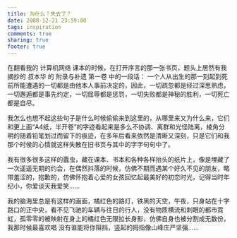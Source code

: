 ```yaml
---
title: 为什么？失去了？
date: 2008-12-21 23:59:00
tags: inspiration
comments: true
sharing: true
footer: true
---
```

在翻看我的 计算机网络 课本的时候，在打开序言的那一张书页，题头上居然有我摘抄的 叔本华 的 附录与补遗 第一卷 中的一段话： 一个人从出生的那一刻起到死前所能遭遇的一切都是由他本人事前决定的，因此，一切疏忽都是经过深思熟虑，一切邂逅都是事先约定，一切屈辱都是惩罚，一切失败都是神秘的胜利，一切死亡都是自尽。

我怎么也想不起这些句子是什么时候偷偷来到这里的，从哪里来又为什么来，它们和更上面“A4纸，半开卷”的字迹看起来是多么不协调、离群和光怪陆离，棱角分明的随着铅笔划过而留下的痕迹，在多年后看来依然是清晰又深刻，只是它们和我那个时侯的心情就这样失散在旧书页与其中的字字句句中了。

我有很多很多这样的蠹虫，藏在课本、书本和各种各样抬头的纸片上，像是埋藏了一次遥遥无期的约会，在偶然抖落的时候，仿佛不期而遇某个好久不见的朋友，略带羞涩的，抱歉的，仿佛怀抱着心爱的女孩回忆起最美好的初恋时光，记得当时年纪小，你爱谈天我爱笑……

我的脑海里总是有这样的画面，橘红色的路灯，铁黑的天空，午夜，只身站在十字路口的正中央，看不见飞驰的车辆与往日的行人，没有物质横流和刺眼的都市霓虹，孤零零的被映射在身上的橘红色无限拉长身影，仿佛自身也被分割成无数份，我那时候最喜欢唱 没有谁能将你阻挡，竖起的拇指像山峰庄严坚强……
